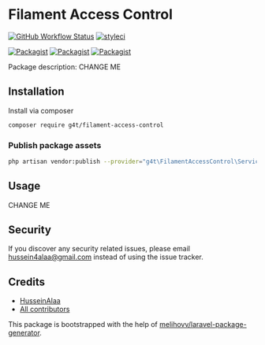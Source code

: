 # Filament Access Control

[![GitHub Workflow Status](https://github.com/g4t/filament-access-control/workflows/Run%20tests/badge.svg)](https://github.com/g4t/filament-access-control/actions)
[![styleci](https://styleci.io/repos/CHANGEME/shield)](https://styleci.io/repos/CHANGEME)

[![Packagist](https://img.shields.io/packagist/v/g4t/filament-access-control.svg)](https://packagist.org/packages/g4t/filament-access-control)
[![Packagist](https://poser.pugx.org/g4t/filament-access-control/d/total.svg)](https://packagist.org/packages/g4t/filament-access-control)
[![Packagist](https://img.shields.io/packagist/l/g4t/filament-access-control.svg)](https://packagist.org/packages/g4t/filament-access-control)

Package description: CHANGE ME

## Installation

Install via composer
```bash
composer require g4t/filament-access-control
```

### Publish package assets

```bash
php artisan vendor:publish --provider="g4t\FilamentAccessControl\ServiceProvider"
```

## Usage

CHANGE ME

## Security

If you discover any security related issues, please email hussein4alaa@gmail.com
instead of using the issue tracker.

## Credits

- [HusseinAlaa](https://github.com/g4t/filament-access-control)
- [All contributors](https://github.com/g4t/filament-access-control/graphs/contributors)

This package is bootstrapped with the help of
[melihovv/laravel-package-generator](https://github.com/melihovv/laravel-package-generator).
